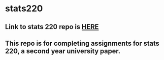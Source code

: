 # stats220

## Link to stats 220 repo is [HERE](https://github.com/BananaStats/stats220)

## This repo is for completing assignments for stats 220, a second year university paper.
